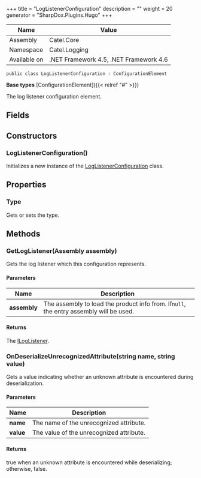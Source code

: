 

+++
title = "LogListenerConfiguration" 
description = ""
weight = 20
generator = "SharpDox.Plugins.Hugo"
+++

Name|Value
---|---
Assembly|Catel.Core
Namespace|Catel.Logging
Available on|.NET Framework 4.5, .NET Framework 4.6

```
public class LogListenerConfiguration : ConfigurationElement
```

**Base types**
[ConfigurationElement]({{&lt; relref "#" &gt;}})

The log listener configuration element.

## Fields

## Constructors

### LogListenerConfiguration()

Initializes a new instance of the [LogListenerConfiguration](#) class.

## Properties

### Type

Gets or sets the type.

## Methods

### GetLogListener(Assembly assembly)

Gets the log listener which this configuration represents.

#### Parameters

Name|Description
---|---
**assembly**|The assembly to load the product info from. If`null`, the entry assembly will be used.

#### Returns

The [ILogListener](#).

### OnDeserializeUnrecognizedAttribute(string name, string value)

Gets a value indicating whether an unknown attribute is encountered during deserialization.

#### Parameters

Name|Description
---|---
**name**|The name of the unrecognized attribute.
**value**|The value of the unrecognized attribute.

#### Returns

true when an unknown attribute is encountered while deserializing; otherwise, false.

